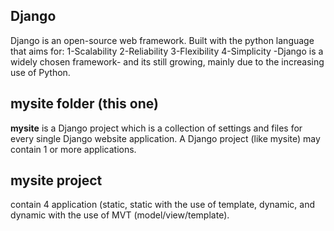 ## Django
Django is an open-source web framework.
Built with the python language that aims for:
	1-Scalability
	2-Reliability
	3-Flexibility
	4-Simplicity
-Django is a widely chosen framework- and its still growing, mainly due to the increasing use of Python.


## mysite folder (this one)
**mysite** is a  Django project which is a collection of settings and files for every single Django website application.
A Django project (like mysite) may contain 1 or more applications.

## mysite project 
contain 4 application (static, static with the use of template, dynamic, and dynamic with the use of MVT (model/view/template).








